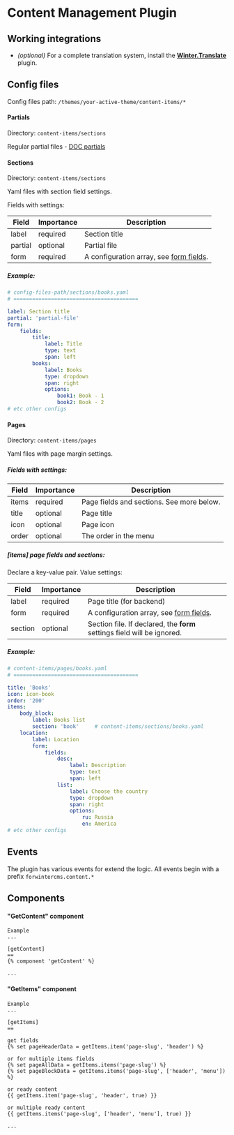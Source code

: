 # Content Management Plugin

## Working integrations

 - *(optional)* For a complete translation system, install the [**Winter.Translate**](https://github.com/wintercms/wn-translate-plugin) plugin.

## Config files

Config files path: ```/themes/your-active-theme/content-items/*```


#### Partials

Directory: ```content-items/sections```

Regular partial files - [DOC partials](https://wintercms.com/docs/cms/partials)


#### Sections

Directory: ```content-items/sections```

Yaml files with section field settings.

Fields with settings:

 Field     | Importance   | Description
 --------- | ------------ | -------------
 label     | required     | Section title
 partial   | optional     | Partial file
 form      | required     | A configuration array, see [form fields](https://wintercms.com/docs/backend/forms#form-fields).

##### Example:

```yaml
# config-files-path/sections/books.yaml
# ========================================

label: Section title
partial: 'partial-file'
form:
    fields:
        title:
            label: Title
            type: text
            span: left
        books:
            label: Books
            type: dropdown
            span: right
            options:
                book1: Book - 1
                book2: Book - 2
# etc other configs
```


#### Pages

Directory: ```content-items/pages```

Yaml files with page margin settings.

##### Fields with settings:

 Field    | Importance   | Description
 -------- | ------------ | -------------
 items    | required     | Page fields and sections. See more below.
 title    | optional     | Page title
 icon     | optional     | Page icon
 order    | optional     | The order in the menu

##### *[items]* page fields and sections:

Declare a key-value pair. Value settings:

 Field    | Importance   | Description
 -------- | ------------ | -------------
 label    | required     | Page title (for backend)
 form     | required     | A configuration array, see [form fields](https://wintercms.com/docs/backend/forms#form-fields).
 section  | optional     | Section file. If declared, the **form** settings field will be ignored.

##### Example:

```yaml
# content-items/pages/books.yaml
# ========================================

title: 'Books'
icon: icon-book
order: '200'
items:
    body_block:
        label: Books list
        section: 'book'     # content-items/sections/books.yaml
    location:
        label: Location
        form:
            fields:
                desc:
                    label: Description
                    type: text
                    span: left
                list:
                    label: Choose the country
                    type: dropdown
                    span: right
                    options:
                        ru: Russia
                        en: America
# etc other configs
```


## Events

The plugin has various events for extend the logic.
All events begin with a prefix ```forwintercms.content.*```


## Components

#### "GetContent" component

```
Example
...

[getContent]
==
{% component 'getContent' %}

...
```

#### "GetItems" component

```
Example
...

[getItems]
==

get fields
{% set pageHeaderData = getItems.item('page-slug', 'header') %}

or for multiple items fields
{% set pageAllData = getItems.items('page-slug') %}
{% set pageBlockData = getItems.items('page-slug', ['header', 'menu']) %}

or ready content
{{ getItems.item('page-slug', 'header', true) }}

or multiple ready content
{{ getItems.items('page-slug', ['header', 'menu'], true) }}

...
```